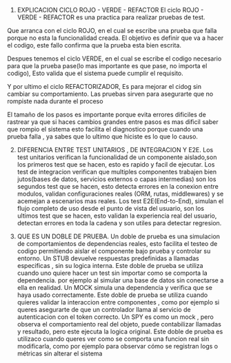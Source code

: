 1) EXPLICACION CICLO ROJO - VERDE - REFACTOR
El ciclo ROJO - VERDE - REFACTOR es una practica para realizar pruebas de test.

Que arranca con el ciclo ROJO, en el cual se escribe una prueba que falla porque no esta la funcionalidad creada.
El objetivo es definir que va a hacer el codigo, este fallo confirma que la prueba esta bien escrita.

Despues tenemos el ciclo VERDE, en el cual se escribe el codigo necesario para que la prueba pase(lo mas importante es que pase, no importa el codigo), Esto valida que el sistema puede cumplir el requisito.

Y por ultimo el ciclo REFACTORIZADOR, Es para mejorar el cidog sin cambiar su comportamiento. Las pruebas sirven para asegurarte que no rompiste nada durante el proceso


El tamaño de los pasos es importante porque evita errores dificiles de rastrear ya que si haces cambios grandes entre pasos es mas dificil saber que rompio el sistema esto facilita el diagnostico porque cuando una prueba falla , ya sabes que lo ultimo que hiciste es lo que lo causo.


2) DIFERENCIA ENTRE TEST UNITARIOS , DE INTEGRACION Y E2E.
Los test unitarios verifican la funcionalidad de un componente aislado,son los primeros test que se hacen, esto es rapido y facil de ejecutar.
Los test de integracion verifican que multiples componentes trabajen bien jutos(bases de datos, servicios externos o capas intermedias) son los segundos test que se hacen, esto detecta errores en la conexion entre modulos, validan configuraciones reales (ORM, rutas, middlewares) y se acemejan a escenarios mas reales.
Los test E2E(End-to-End), simulan el flujo completo de uso desde el punto de vista del usuario, son los ultimos test que se hacen, esto validan la experiencia real del usuario, detectan errores en toda la cadena y son utiles para detectar regresion.

3) QUE ES UN DOBLE DE PRUEBA.
Un doble de prueba es una simulacion de comportamientos de dependencias reales, esto facilita el testeo de codigo permitiendo aislar el componente bajo prueba y controlar su entorno.
Un STUB devuelve respuestas predefinidas a llamadas especificas , sin su logica interna. Este doble de prueba se utiliza cuando uno quiere hacer un test sin importar como se comporta la dependencia. por ejemplo al simular una base de datos sin conectarse a ella en realidad.
Un MOCK simula una dependencia y verifica que se haya usado correctamente. Este doble de prueba se utiliza cuando quieres validar la interaccion entre componentes , como por ejemplo si queres asegurarte de que un controlador llama al servicio de autenticacion con el token correcto.
Un SPY es como un mock , pero observa el comportamiento real del objeto, puede contabilizar llamadas y resultado, pero este ejecuta la logica original. Este doble de prueba es utilizaco cuando queres ver como se comporta una funcion real sin modificarla, como por ejemplo para observar cómo se registran logs o métricas sin alterar el sistema

